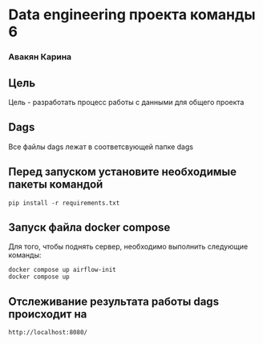 # Data engineering проекта команды 6
### Авакян Карина

## Цель
Цель - разработать процесс работы с данными для общего проекта

## Dags
Все файлы dags лежат в соответсвующей папке dags

## Перед запуском установите необходимые пакеты командой
```
pip install -r requirements.txt
```

## Запуск файла docker compose
Для того, чтобы поднять сервер, необходимо выполнить следующие команды: 

```
docker compose up airflow-init
docker compose up
```
## Отслеживание результата работы dags происходит на 
```
http://localhost:8080/
```
